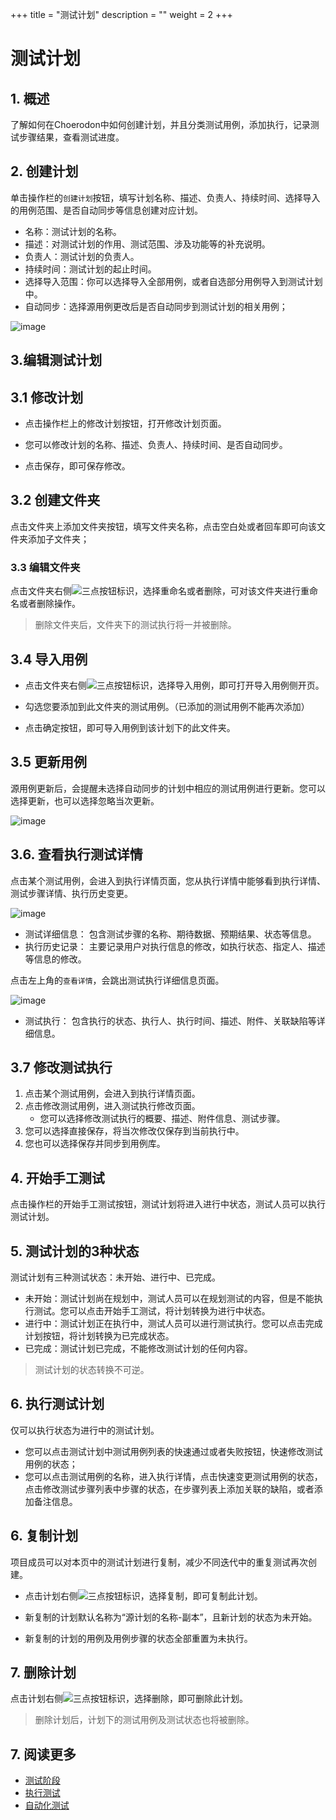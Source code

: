 +++
title = "测试计划"
description = ""
weight = 2
+++

# 测试计划

## 1. 概述

了解如何在Choerodon中如何创建计划，并且分类测试用例，添加执行，记录测试步骤结果，查看测试进度。

## 2. 创建计划

单击操作栏的`创建计划`按钮，填写计划名称、描述、负责人、持续时间、选择导入的用例范围、是否自动同步等信息创建对应计划。

- 名称：测试计划的名称。
- 描述：对测试计划的作用、测试范围、涉及功能等的补充说明。
- 负责人：测试计划的负责人。
- 持续时间：测试计划的起止时间。
- 选择导入范围：你可以选择导入全部用例，或者自选部分用例导入到测试计划中。
- 自动同步：选择源用例更改后是否自动同步到测试计划的相关用例；

![image](/docs/user-guide/test/image/TestPlan/TestPlan-02.png)

## 3.编辑测试计划

## 3.1 修改计划

- 点击操作栏上的修改计划按钮，打开修改计划页面。

- 您可以修改计划的名称、描述、负责人、持续时间、是否自动同步。

- 点击保存，即可保存修改。

## 3.2 创建文件夹

点击文件夹上添加文件夹按钮，填写文件夹名称，点击空白处或者回车即可向该文件夹添加子文件夹；


### 3.3 编辑文件夹

点击文件夹右侧![三点](/docs/user-guide/manager-guide/image/more-vert.png)按钮标识，选择重命名或者删除，可对该文件夹进行重命名或者删除操作。

<blockquote class="note">
    删除文件夹后，文件夹下的测试执行将一并被删除。
</blockquote>

## 3.4 导入用例

- 点击文件夹右侧![三点](/docs/user-guide/manager-guide/image/more-vert.png)按钮标识，选择导入用例，即可打开导入用例侧开页。

- 勾选您要添加到此文件夹的测试用例。（已添加的测试用例不能再次添加）

- 点击确定按钮，即可导入用例到该计划下的此文件夹。

## 3.5 更新用例

源用例更新后，会提醒未选择自动同步的计划中相应的测试用例进行更新。您可以选择更新，也可以选择忽略当次更新。

![image](/docs/user-guide/test/image/TestPlan/TestPlan-03.png)

## 3.6. 查看执行测试详情

点击某个测试用例，会进入到执行详情页面，您从执行详情中能够看到执行详情、测试步骤详情、执行历史变更。

![image](https://minio.choerodon.com.cn/knowledgebase-service/file_37e5a530cbcf4da5832565edc71724d9_blob.png)

- 测试详细信息： 包含测试步骤的名称、期待数据、预期结果、状态等信息。
- 执行历史记录： 主要记录用户对执行信息的修改，如执行状态、指定人、描述等信息的修改。

点击左上角的`查看详情`，会跳出测试执行详细信息页面。

![image](/docs/user-guide/test/execution/image/TestExecute-06.png)

- 测试执行： 包含执行的状态、执行人、执行时间、描述、附件、关联缺陷等详细信息。

## 3.7 修改测试执行

1. 点击某个测试用例，会进入到执行详情页面。
2. 点击修改测试用例，进入测试执行修改页面。
    - 您可以选择修改测试执行的概要、描述、附件信息、测试步骤。
3. 您可以选择直接保存，将当次修改仅保存到当前执行中。
4. 您也可以选择保存并同步到用例库。

## 4. 开始手工测试

点击操作栏的开始手工测试按钮，测试计划将进入进行中状态，测试人员可以执行测试计划。

## 5. 测试计划的3种状态

测试计划有三种测试状态：未开始、进行中、已完成。

- 未开始：测试计划尚在规划中，测试人员可以在规划测试的内容，但是不能执行测试。您可以点击开始手工测试，将计划转换为进行中状态。
- 进行中：测试计划正在执行中，测试人员可以进行测试执行。您可以点击完成计划按钮，将计划转换为已完成状态。
- 已完成：测试计划已完成，不能修改测试计划的任何内容。

<blockquote class="note">
    测试计划的状态转换不可逆。
</blockquote>

## 6. 执行测试计划

仅可以执行状态为进行中的测试计划。

- 您可以点击测试计划中测试用例列表的快速通过或者失败按钮，快速修改测试用例的状态；
- 您可以点击测试用例的名称，进入执行详情，点击快速变更测试用例的状态，点击修改测试步骤列表中步骤的状态，在步骤列表上添加关联的缺陷，或者添加备注信息。



## 6. 复制计划

项目成员可以对本页中的测试计划进行复制，减少不同迭代中的重复测试再次创建。

- 点击计划右侧![三点](/docs/user-guide/manager-guide/image/more-vert.png)按钮标识，选择复制，即可复制此计划。

- 新复制的计划默认名称为“源计划的名称-副本”，且新计划的状态为未开始。

- 新复制的计划的用例及用例步骤的状态全部重置为未执行。

## 7. 删除计划

点击计划右侧![三点](/docs/user-guide/manager-guide/image/more-vert.png)按钮标识，选择删除，即可删除此计划。

<blockquote class="warning">
删除计划后，计划下的测试用例及测试状态也将被删除。
</blockquote>


## 7. 阅读更多

- [测试阶段](../test_stage)
- [执行测试](../../execution/whatis)
- [自动化测试](../../automation)
